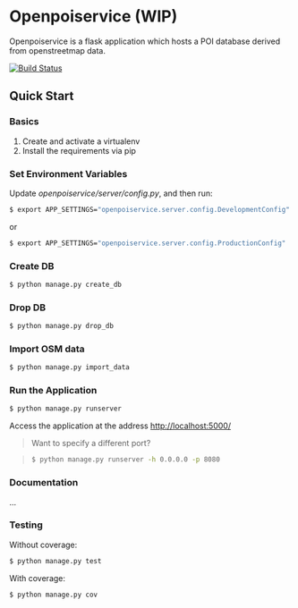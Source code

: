 # Openpoiservice (WIP)

Openpoiservice is a flask application which hosts a POI database derived from openstreetmap data.

[![Build Status](https://travis-ci.org/realpython/flask-skeleton.svg?branch=master)](https://travis-ci.org/realpython/flask-skeleton)

## Quick Start

### Basics

1. Create and activate a virtualenv
1. Install the requirements via pip

### Set Environment Variables

Update *openpoiservice/server/config.py*, and then run:

```sh
$ export APP_SETTINGS="openpoiservice.server.config.DevelopmentConfig"
```

or

```sh
$ export APP_SETTINGS="openpoiservice.server.config.ProductionConfig"
```

### Create DB

```sh
$ python manage.py create_db
```
### Drop DB

```sh
$ python manage.py drop_db
```

### Import OSM data

```sh
$ python manage.py import_data
```

### Run the Application

```sh
$ python manage.py runserver
```

Access the application at the address [http://localhost:5000/](http://localhost:5000/)

> Want to specify a different port?

> ```sh
> $ python manage.py runserver -h 0.0.0.0 -p 8080
> ```

### Documentation

...

### Testing

Without coverage:

```sh
$ python manage.py test
```

With coverage:

```sh
$ python manage.py cov
```

